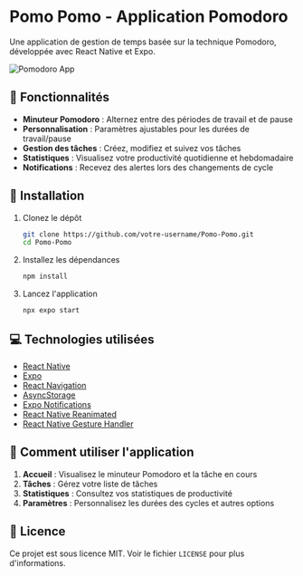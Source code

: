 # Pomo Pomo - Application Pomodoro

Une application de gestion de temps basée sur la technique Pomodoro, développée avec React Native et Expo.

![Pomodoro App](assets/app-preview.png)

## 📱 Fonctionnalités

- **Minuteur Pomodoro** : Alternez entre des périodes de travail et de pause
- **Personnalisation** : Paramètres ajustables pour les durées de travail/pause
- **Gestion des tâches** : Créez, modifiez et suivez vos tâches
- **Statistiques** : Visualisez votre productivité quotidienne et hebdomadaire
- **Notifications** : Recevez des alertes lors des changements de cycle

## 🚀 Installation

1. Clonez le dépôt

   ```bash
   git clone https://github.com/votre-username/Pomo-Pomo.git
   cd Pomo-Pomo
   ```

2. Installez les dépendances

   ```bash
   npm install
   ```

3. Lancez l'application
   ```bash
   npx expo start
   ```

## 💻 Technologies utilisées

- [React Native](https://reactnative.dev/)
- [Expo](https://expo.dev/)
- [React Navigation](https://reactnavigation.org/)
- [AsyncStorage](https://react-native-async-storage.github.io/async-storage/)
- [Expo Notifications](https://docs.expo.dev/versions/latest/sdk/notifications/)
- [React Native Reanimated](https://docs.swmansion.com/react-native-reanimated/)
- [React Native Gesture Handler](https://docs.swmansion.com/react-native-gesture-handler/)

## 🔧 Comment utiliser l'application

1. **Accueil** : Visualisez le minuteur Pomodoro et la tâche en cours
2. **Tâches** : Gérez votre liste de tâches
3. **Statistiques** : Consultez vos statistiques de productivité
4. **Paramètres** : Personnalisez les durées des cycles et autres options

## 📄 Licence

Ce projet est sous licence MIT. Voir le fichier `LICENSE` pour plus d'informations.
